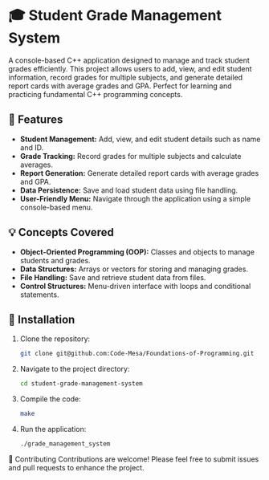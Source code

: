 # 🎓 Student Grade Management System

A console-based C++ application designed to manage and track student grades efficiently. This project allows users to add, view, and edit student information, record grades for multiple subjects, and generate detailed report cards with average grades and GPA. Perfect for learning and practicing fundamental C++ programming concepts.

## 🚀 Features

- **Student Management:** Add, view, and edit student details such as name and ID.
- **Grade Tracking:** Record grades for multiple subjects and calculate averages.
- **Report Generation:** Generate detailed report cards with average grades and GPA.
- **Data Persistence:** Save and load student data using file handling.
- **User-Friendly Menu:** Navigate through the application using a simple console-based menu.

## 💡 Concepts Covered

- **Object-Oriented Programming (OOP):** Classes and objects to manage students and grades.
- **Data Structures:** Arrays or vectors for storing and managing grades.
- **File Handling:** Save and retrieve student data from files.
- **Control Structures:** Menu-driven interface with loops and conditional statements.

## 🔧 Installation

1. Clone the repository:
   ```bash
   git clone git@github.com:Code-Mesa/Foundations-of-Programming.git
2. Navigate to the project directory:
   ```bash
   cd student-grade-management-system
3. Compile the code:
   ```bash
   make
4. Run the application:
   ```bash
   ./grade_management_system
   
🤝 Contributing
Contributions are welcome! Please feel free to submit issues and pull requests to enhance the project.
